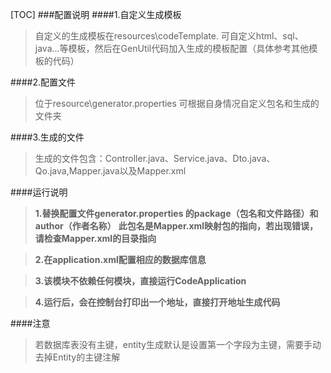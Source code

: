 [TOC]
###配置说明
####1.自定义生成模板
>自定义的生成模板在resources\codeTemplate.
可自定义html、sql、java...等模板，然后在GenUtil代码加入生成的模板配置（具体参考其他模板的代码）

####2.配置文件
>位于resource\generator.properties 
 可根据自身情况自定义包名和生成的文件夹
 
####3.生成的文件
> 生成的文件包含：Controller.java、Service.java、Dto.java、Qo.java,Mapper.java以及Mapper.xml

####运行说明
> **1.替换配置文件generator.properties 的package（包名和文件路径）和author（作者名称）**
**此包名是Mapper.xml映射包的指向，若出现错误，请检查Mapper.xml的目录指向**

> **2.在application.xml配置相应的数据库信息**

> **3.该模块不依赖任何模块，直接运行CodeApplication**

> **4.运行后，会在控制台打印出一个地址，直接打开地址生成代码**

####注意
> 若数据库表没有主键，entity生成默认是设置第一个字段为主键，需要手动去掉Entity的主键注解
